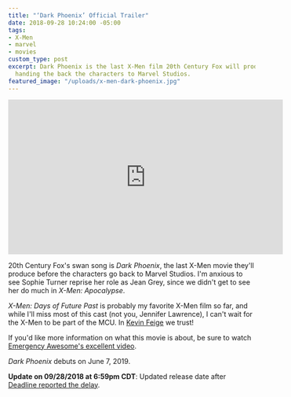```yaml
---
title: "‘Dark Phoenix’ Official Trailer"
date: 2018-09-28 10:24:00 -05:00
tags:
- X-Men
- marvel
- movies
custom_type: post
excerpt: Dark Phoenix is the last X-Men film 20th Century Fox will produce before
  handing the back the characters to Marvel Studios.
featured_image: "/uploads/x-men-dark-phoenix.jpg"
---
```


<div class="iframe-container">
<iframe width="560" height="315" src="https://www.youtube.com/embed/QWbMckU3AOQ?rel=0" frameborder="0" allow="autoplay; encrypted-media" allowfullscreen></iframe>
</div>

20th Century Fox's swan song is *Dark Phoenix*, the last X-Men movie they'll produce before the characters go back to Marvel Studios. I'm anxious to see Sophie Turner reprise her role as Jean Grey, since we didn't get to see her do much in *X-Men: Apocalypse*.

*X-Men: Days of Future Past* is probably my favorite X-Men film so far, and while I'll miss most of this cast (not you, Jennifer Lawrence), I can't wait for the X-Men to be part of the MCU. In [Kevin Feige](https://en.wikipedia.org/wiki/Kevin_Feige) we trust!

If you'd like more information on what this movie is about, be sure to watch [Emergency Awesome's excellent video](https://youtu.be/loarJ7u3TN0).

*Dark Phoenix* debuts on June 7, 2019.

**Update on 09/28/2018 at 6:59pm CDT**: Updated release date after [Deadline reported the delay](https://deadline.com/2018/09/dark-phoenix-alita-battle-angel-deadpool-gambit-release-date-changes-1202473229/).
